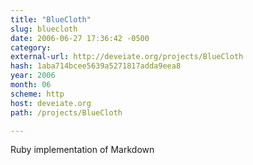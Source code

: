 ```yaml
---
title: "BlueCloth"
slug: bluecloth
date: 2006-06-27 17:36:42 -0500
category: 
external-url: http://deveiate.org/projects/BlueCloth
hash: 1aba714bcee5639a5271817adda9eea8
year: 2006
month: 06
scheme: http
host: deveiate.org
path: /projects/BlueCloth

---
```


Ruby implementation of Markdown
